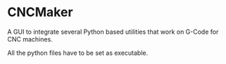 # CNCMaker

A GUI to integrate several Python based utilities that work on G-Code for CNC machines.

All the python files have to be set as executable.
